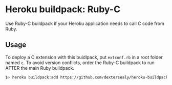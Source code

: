# Heroku buildpack: Ruby-C

Use Ruby-C buildpack if your Heroku application needs to call C code from Ruby.

## Usage

To deploy a C extension with this buidlpack, put ```extconf.rb``` in a root folder named ```c```.
To avoid version conflicts, order the Ruby-C buildpack to run AFTER the main Ruby buildpack.

```sh
$> heroku buildpack:add https://github.com/dextersealy/heroku-buildpack-Ruby-C.git
```
